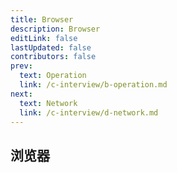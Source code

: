 ```yaml
---
title: Browser
description: Browser
editLink: false
lastUpdated: false
contributors: false
prev:
  text: Operation
  link: /c-interview/b-operation.md
next:
  text: Network
  link: /c-interview/d-network.md
---
```


## 浏览器
